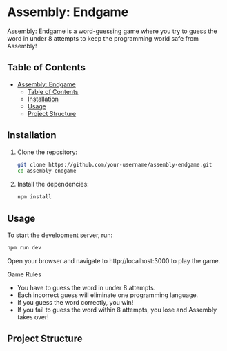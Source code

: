 # Assembly: Endgame

Assembly: Endgame is a word-guessing game where you try to guess the word in under 8 attempts to keep the programming world safe from Assembly!

## Table of Contents

- [Assembly: Endgame](#assembly-endgame)
  - [Table of Contents](#table-of-contents)
  - [Installation](#installation)
  - [Usage](#usage)
  - [Project Structure](#project-structure)

## Installation

1. Clone the repository:

   ```sh
   git clone https://github.com/your-username/assembly-endgame.git
   cd assembly-endgame
   ```

2. Install the dependencies:
   ```sh
   npm install
   ```

## Usage

To start the development server, run:

```sh
npm run dev
```

Open your browser and navigate to http://localhost:3000 to play the game.

Game Rules

- You have to guess the word in under 8 attempts.
- Each incorrect guess will eliminate one programming language.
- If you guess the word correctly, you win!
- If you fail to guess the word within 8 attempts, you lose and Assembly takes over!

## Project Structure
